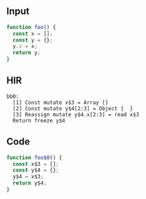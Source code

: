 
## Input

```javascript
function foo() {
  const x = [];
  const y = {};
  y.x = x;
  return y;
}

```

## HIR

```
bb0:
  [1] Const mutate x$3 = Array []
  [2] Const mutate y$4[2:3] = Object {  }
  [3] Reassign mutate y$4.x[2:3] = read x$3
  Return freeze y$4
```

## Code

```javascript
function foo$0() {
  const x$3 = [];
  const y$4 = {};
  y$4 = x$3;
  return y$4;
}

```
      